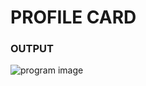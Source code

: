 # PROFILE CARD
### OUTPUT
![program image](https://github.com/shijuvtm/Assignment2/blob/main/ProfileCard/profile.jpg)
